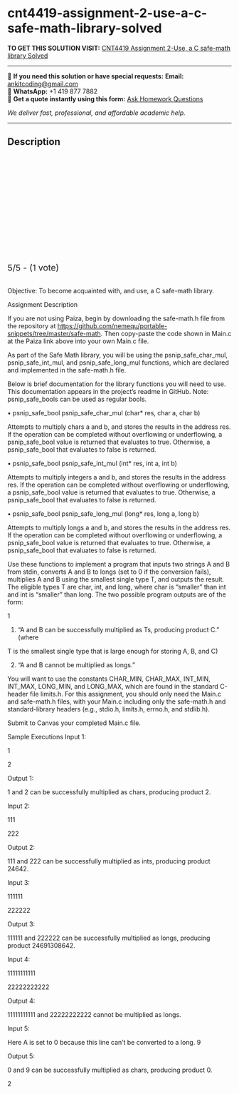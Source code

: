 # cnt4419-assignment-2-use-a-c-safe-math-library-solved
**TO GET THIS SOLUTION VISIT:** [CNT4419 Assignment 2-Use, a C safe-math library Solved](https://www.ankitcodinghub.com/product/cnt4419-solved/)


---

📩 **If you need this solution or have special requests:** **Email:** ankitcoding@gmail.com  
📱 **WhatsApp:** +1 419 877 7882  
📄 **Get a quote instantly using this form:** [Ask Homework Questions](https://www.ankitcodinghub.com/services/ask-homework-questions/)

*We deliver fast, professional, and affordable academic help.*

---

<h2>Description</h2>



<div class="kk-star-ratings kksr-auto kksr-align-center kksr-valign-top" data-payload="{&quot;align&quot;:&quot;center&quot;,&quot;id&quot;:&quot;109856&quot;,&quot;slug&quot;:&quot;default&quot;,&quot;valign&quot;:&quot;top&quot;,&quot;ignore&quot;:&quot;&quot;,&quot;reference&quot;:&quot;auto&quot;,&quot;class&quot;:&quot;&quot;,&quot;count&quot;:&quot;1&quot;,&quot;legendonly&quot;:&quot;&quot;,&quot;readonly&quot;:&quot;&quot;,&quot;score&quot;:&quot;5&quot;,&quot;starsonly&quot;:&quot;&quot;,&quot;best&quot;:&quot;5&quot;,&quot;gap&quot;:&quot;4&quot;,&quot;greet&quot;:&quot;Rate this product&quot;,&quot;legend&quot;:&quot;5\/5 - (1 vote)&quot;,&quot;size&quot;:&quot;24&quot;,&quot;title&quot;:&quot;CNT4419 Assignment 2-Use, a C safe-math library Solved&quot;,&quot;width&quot;:&quot;138&quot;,&quot;_legend&quot;:&quot;{score}\/{best} - ({count} {votes})&quot;,&quot;font_factor&quot;:&quot;1.25&quot;}">

<div class="kksr-stars">

<div class="kksr-stars-inactive">
            <div class="kksr-star" data-star="1" style="padding-right: 4px">


<div class="kksr-icon" style="width: 24px; height: 24px;"></div>
        </div>
            <div class="kksr-star" data-star="2" style="padding-right: 4px">


<div class="kksr-icon" style="width: 24px; height: 24px;"></div>
        </div>
            <div class="kksr-star" data-star="3" style="padding-right: 4px">


<div class="kksr-icon" style="width: 24px; height: 24px;"></div>
        </div>
            <div class="kksr-star" data-star="4" style="padding-right: 4px">


<div class="kksr-icon" style="width: 24px; height: 24px;"></div>
        </div>
            <div class="kksr-star" data-star="5" style="padding-right: 4px">


<div class="kksr-icon" style="width: 24px; height: 24px;"></div>
        </div>
    </div>

<div class="kksr-stars-active" style="width: 138px;">
            <div class="kksr-star" style="padding-right: 4px">


<div class="kksr-icon" style="width: 24px; height: 24px;"></div>
        </div>
            <div class="kksr-star" style="padding-right: 4px">


<div class="kksr-icon" style="width: 24px; height: 24px;"></div>
        </div>
            <div class="kksr-star" style="padding-right: 4px">


<div class="kksr-icon" style="width: 24px; height: 24px;"></div>
        </div>
            <div class="kksr-star" style="padding-right: 4px">


<div class="kksr-icon" style="width: 24px; height: 24px;"></div>
        </div>
            <div class="kksr-star" style="padding-right: 4px">


<div class="kksr-icon" style="width: 24px; height: 24px;"></div>
        </div>
    </div>
</div>


<div class="kksr-legend" style="font-size: 19.2px;">
            5/5 - (1 vote)    </div>
    </div>
&nbsp;

Objective: To become acquainted with, and use, a C safe-math library.

Assignment Description

If you are not using Paiza, begin by downloading the safe-math.h file from the repository at https://github.com/nemequ/portable-snippets/tree/master/safe-math. Then copy-paste the code shown in Main.c at the Paiza link above into your own Main.c file.

As part of the Safe Math library, you will be using the psnip_safe_char_mul, psnip_safe_int_mul, and psnip_safe_long_mul functions, which are declared and implemented in the safe-math.h file.

Below is brief documentation for the library functions you will need to use. This documentation appears in the project’s readme in GitHub. Note: psnip_safe_bools can be used as regular bools.

• psnip_safe_bool psnip_safe_char_mul (char* res, char a, char b)

Attempts to multiply chars a and b, and stores the results in the address res. If the operation can be completed without overflowing or underflowing, a psnip_safe_bool value is returned that evaluates to true. Otherwise, a psnip_safe_bool that evaluates to false is returned.

• psnip_safe_bool psnip_safe_int_mul (int* res, int a, int b)

Attempts to multiply integers a and b, and stores the results in the address res. If the operation can be completed without overflowing or underflowing, a psnip_safe_bool value is returned that evaluates to true. Otherwise, a psnip_safe_bool that evaluates to false is returned.

• psnip_safe_bool psnip_safe_long_mul (long* res, long a, long b)

Attempts to multiply longs a and b, and stores the results in the address res. If the operation can be completed without overflowing or underflowing, a psnip_safe_bool value is returned that evaluates to true. Otherwise, a psnip_safe_bool that evaluates to false is returned.

Use these functions to implement a program that inputs two strings A and B from stdin, converts A and B to longs (set to 0 if the conversion fails), multiplies A and B using the smallest single type T, and outputs the result. The eligible types T are char, int, and long, where char is “smaller” than int and int is “smaller” than long. The two possible program outputs are of the form:

1

1. “A and B can be successfully multiplied as Ts, producing product C.” (where

T is the smallest single type that is large enough for storing A, B, and C)

2. “A and B cannot be multiplied as longs.”

You will want to use the constants CHAR_MIN, CHAR_MAX, INT_MIN, INT_MAX, LONG_MIN, and LONG_MAX, which are found in the standard C-header file limits.h. For this assignment, you should only need the Main.c and safe-math.h files, with your Main.c including only the safe-math.h and standard-library headers (e.g., stdio.h, limits.h, errno.h, and stdlib.h).

Submit to Canvas your completed Main.c file.

Sample Executions Input 1:

1

2

Output 1:

1 and 2 can be successfully multiplied as chars, producing product 2.

Input 2:

111

222

Output 2:

111 and 222 can be successfully multiplied as ints, producing product 24642.

Input 3:

111111

222222

Output 3:

111111 and 222222 can be successfully multiplied as longs, producing product 24691308642.

Input 4:

11111111111

22222222222

Output 4:

11111111111 and 22222222222 cannot be multiplied as longs.

Input 5:

Here A is set to 0 because this line can’t be converted to a long. 9

Output 5:

0 and 9 can be successfully multiplied as chars, producing product 0.

2

